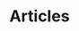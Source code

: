 ---
layout: home
permalink: /articles/index.html
title: "Articles"
tags: [blog, graphic design]
image:
  feature: header.jpg
---